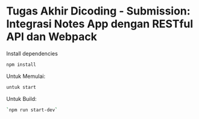 # Tugas Akhir Dicoding - Submission: Integrasi Notes App dengan RESTful API dan Webpack

Install dependencies
```bash
npm install
```

Untuk Memulai:
```bash
untuk start
```

Untuk Build:
```bash
`npm run start-dev`
```
